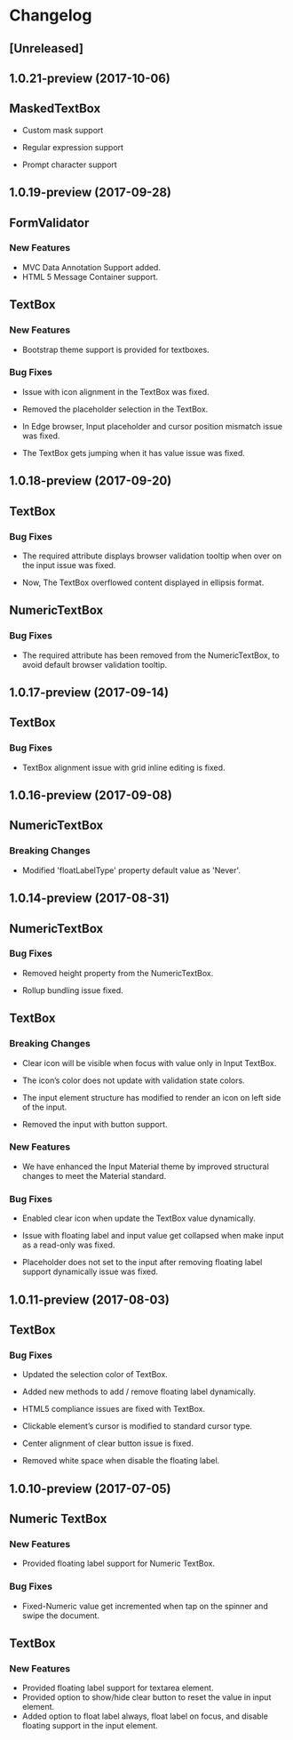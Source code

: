 # Changelog

## [Unreleased]

## 1.0.21-preview (2017-10-06)

## MaskedTextBox

* Custom mask support

* Regular expression support

* Prompt character support

## 1.0.19-preview (2017-09-28)

## FormValidator

### New Features
* MVC Data Annotation Support added.
* HTML 5 Message Container support.

## TextBox

### New Features

* Bootstrap theme support is provided for textboxes.

### Bug Fixes

* Issue with icon alignment in the TextBox was fixed.

* Removed the placeholder selection in the TextBox.

* In Edge browser, Input placeholder and cursor position mismatch issue was fixed.

* The TextBox gets jumping when it has value issue was fixed.

## 1.0.18-preview (2017-09-20)

## TextBox

### Bug Fixes

* The required attribute displays browser validation tooltip when over on the input issue was fixed.

* Now, The TextBox overflowed content displayed in ellipsis format.

## NumericTextBox

### Bug Fixes
 
 * The required attribute has been removed from the NumericTextBox, to avoid default browser validation tooltip.

## 1.0.17-preview (2017-09-14)

## TextBox

### Bug Fixes

* TextBox alignment issue with grid inline editing is fixed.

## 1.0.16-preview (2017-09-08)

## NumericTextBox
### Breaking Changes

* Modified 'floatLabelType' property default value as 'Never'.

## 1.0.14-preview (2017-08-31)

## NumericTextBox
### Bug Fixes
* Removed height property from the NumericTextBox.

* Rollup bundling issue fixed.

## TextBox

### Breaking Changes

* Clear icon will be visible when focus with value only in Input TextBox.

* The icon’s color does not update with validation state colors.

* The input element structure has modified to render an icon on left side of the input.

* Removed the input with button support.

### New Features

* We have enhanced the Input Material theme by improved structural changes to meet the Material standard.

### Bug Fixes

* Enabled clear icon when update the TextBox value dynamically.

* Issue with floating label and input value get collapsed when make input as a read-only was fixed.

* Placeholder does not set to the input after removing floating label support dynamically issue was fixed.

## 1.0.11-preview (2017-08-03)

## TextBox
### Bug Fixes
* Updated the selection color of TextBox.

* Added new methods to add / remove floating label dynamically.

* HTML5 compliance issues are fixed with TextBox.

* Clickable element’s cursor is modified to standard cursor type.

* Center alignment of clear button issue is fixed.

* Removed white space when disable the floating label.

## 1.0.10-preview (2017-07-05)

## Numeric TextBox
### New Features
-	Provided floating label support for Numeric TextBox.

### Bug Fixes
-   Fixed-Numeric value get incremented when tap on the spinner and swipe the document.

## TextBox
### New Features
* Provided floating label support for textarea element.
* Provided option to show/hide clear button to reset the value in input element.
* Added option to float label always, float label on focus, and disable floating support in the input element.
